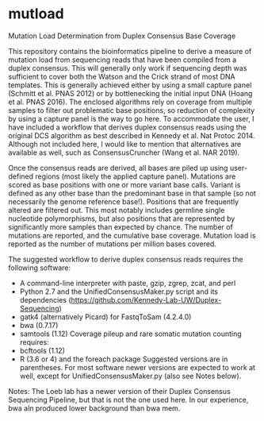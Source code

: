 # mutload
Mutation Load Determination from Duplex Consensus Base Coverage

This repository contains the bioinformatics pipeline to derive a measure of mutation load from sequencing reads that have been compiled from a duplex consensus. This will generally only work if sequencing depth was sufficient to cover both the Watson and the Crick strand of most DNA templates. This is generally achieved either by using a small capture panel (Schmitt et al. PNAS 2012) or by bottlenecking the initial input DNA (Hoang et al. PNAS 2016). The enclosed algorithms rely on coverage from multiple samples to filter out problematic base positions, so reduction of complexity by using a capture panel is the way to go here. To accommodate the user, I have included a workflow that derives duplex consensus reads using the original DCS algorithm as best described in Kennedy et al. Nat Protoc 2014. Although not included here, I would like to mention that alternatives are available as well, such as ConsensusCruncher (Wang et al. NAR 2019). 

Once the consensus reads are derived, all bases are piled up using user-defined regions (most likely the applied capture panel). Mutations are scored as base positions with one or more variant base calls. Variant is defined as any other base than the predominant base in that sample (so not necessarily the genome reference base!). Positions that are frequently altered are filtered out. This most notably includes germline single nucleotide polymorphisms, but also positions that are represented by significantly more samples than expected by chance. The number of mutations are reported, and the cumulative base coverage. Mutation load is reported as the number of mutations per million bases covered. 

The suggested workflow to derive duplex consensus reads requires the following software:
- A command-line interpreter with paste, gzip, zgrep, zcat, and perl
- Python 2.7 and the UnifiedConsensusMaker.py script and its dependencies (https://github.com/Kennedy-Lab-UW/Duplex-Sequencing)
- gatk4 (alternatively Picard) for FastqToSam (4.2.4.0)
- bwa (0.7.17)
- samtools (1.12)
Coverage pileup and rare somatic mutation counting requires:
- bcftools (1.12)
- R (3.6 or 4) and the foreach package
Suggested versions are in parentheses. For most software newer versions are expected to work at well, except for UnifiedConsensusMaker.py (also see Notes below). 

Notes:
The Loeb lab has a newer version of their Duplex Consensus Sequencing Pipeline, but that is not the one used here.
In our experience, bwa aln produced lower background than bwa mem.

